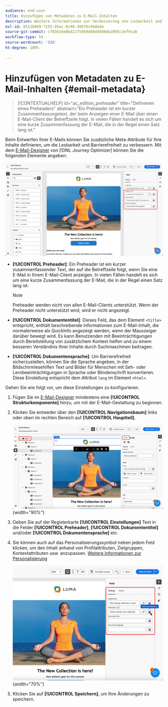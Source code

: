```yaml
---
audience: end-user
title: Hinzufügen von Metadaten zu E-Mail-Inhalten
description: Weitere Informationen zur Verbesserung von Lesbarkeit und Barrierefreiheit Ihrer E-Mail-Inhalte mit Metadaten
exl-id: 8513b069-7155-45ac-8c98-38576c9ddeda
source-git-commit: cf83616e8bd22759b9488dd4d8de2895c3ef9cab
workflow-type: ht
source-wordcount: '326'
ht-degree: 100%

---
```


# Hinzufügen von Metadaten zu E-Mail-Inhalten {#email-metadata}

>[!CONTEXTUALHELP]
>id="ac_edition_preheader"
>title="Definieren eines Preheaders"
>abstract="Ein Preheader ist ein kurzer Zusammenfassungstext, der beim Anzeigen einer E-Mail über einen E-Mail-Client der Betreffzeile folgt. In vielen Fällen handelt es sich um eine kurze Zusammenfassung der E-Mail, die in der Regel einen Satz lang ist."

Beim Entwerfen Ihrer E-Mails können Sie zusätzliche Meta-Attribute für Ihre Inhalte definieren, um die Lesbarkeit und Barrierefreiheit zu verbessern. Mit dem [E-Mail-Designer](get-started-email-designer.md) von [!DNL Journey Optimizer] können Sie die folgenden Elemente angeben:

![](assets/email_body_settings_ex.png)

* **[!UICONTROL Preheader]**: Ein Preheader ist ein kurzer zusammenfassender Text, der auf die Betreffzeile folgt, wenn Sie eine E-Mail in Ihrem E-Mail-Client anzeigen. In vielen Fällen handelt es sich um eine kurze Zusammenfassung der E-Mail, die in der Regel einen Satz lang ist.

  >[!NOTE]
  >
  >Preheader werden nicht von allen E-Mail-Clients unterstützt. Wenn der Preheader nicht unterstützt wird, wird er nicht angezeigt.

* **[!UICONTROL Dokumententitel]**: Dieses Feld, das dem Element `<title>` entspricht, enthält beschreibende Informationen zum E-Mail-Inhalt, die normalerweise als QuickInfo angezeigt werden, wenn der Mauszeiger darüber bewegt wird. Es kann Benutzenden mit Beeinträchtigungen durch Bereitstellung von zusätzlichem Kontext helfen und zu einem besseren Verständnis Ihrer Inhalte durch Suchmaschinen beitragen.

* **[!UICONTROL Dokumentensprache]**: Um Barrierefreiheit sicherzustellen, können Sie die Sprache angeben, in der Bildschirmlesehilfen Text und Bilder für Menschen mit Seh- oder Lernbeeinträchtigungen in Sprache oder Blindenschrift konvertieren. Diese Einstellung entspricht dem Attribut `lang` im Element `<html>`.

Gehen Sie wie folgt vor, um diese Einstellungen zu konfigurieren.

1. Fügen Sie im [E-Mail-Designer](create-email-content.md) mindestens eine **[!UICONTROL Strukturkomponente]** hinzu, um mit der E-Mail-Gestaltung zu beginnen.

1. Klicken Sie entweder über den **[!UICONTROL Navigationsbaum]** links oder oben im rechten Bereich auf **[!UICONTROL Hauptteil]**.

   ![](assets/email_body.png){width="90%"}

1. Geben Sie auf der Registerkarte **[!UICONTROL Einstellungen]** Text in die Felder **[!UICONTROL Preheader]**, **[!UICONTROL Dokumententitel]** und/oder **[!UICONTROL Dokumentensprache]** ein.

1. Sie können auch auf das Personalisierungssymbol neben jedem Feld klicken, um den Inhalt anhand von Profilattributen, Zielgruppen, Kontextattributen usw. anzupassen. [Weitere Informationen zur Personalisierung](../personalization/gs-personalization.md)

   ![](assets/email_body_settings.png){width="70%"}

1. Klicken Sie auf **[!UICONTROL Speichern]**, um Ihre Änderungen zu speichern.